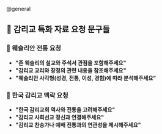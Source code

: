 @general

## 📖 감리교 특화 자료 요청 문구들

### 🎯 웨슬리안 전통 요청

- **"존 웨슬리의 설교와 주석서 관점을 포함해주세요"**
- **"감리교 교리와 장정의 관련 내용을 참조해주세요"**
- **"웨슬리안 사각형(성경, 전통, 이성, 경험)에 따라 분석해주세요"**

### 🎯 한국 감리교 맥락 요청

- **"한국 감리교회 역사와 전통을 고려해주세요"**
- **"감리교 사회선교 정신과 연결해주세요"**
- **"감리교 찬송가나 예배 전통과의 연관성을 제시해주세요"**
